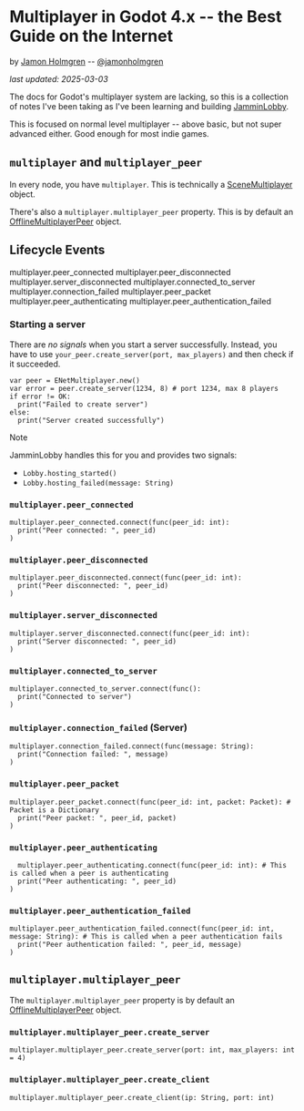 # Multiplayer in Godot 4.x -- the Best Guide on the Internet

by [Jamon Holmgren](https://jamon.dev) -- [@jamonholmgren](https://x.com/jamonholmgren)

_last updated: 2025-03-03_

The docs for Godot's multiplayer system are lacking, so this is a collection of notes I've been taking as I've been learning and building [JamminLobby](https://github.com/jamonholmgren/jammin_lobby).

This is focused on normal level multiplayer -- above basic, but not super advanced either. Good enough for most indie games.

## `multiplayer` and `multiplayer_peer`

In every node, you have `multiplayer`. This is technically a [SceneMultiplayer](https://docs.godotengine.org/en/stable/classes/class_scenemultiplayer.html)
object.

There's also a `multiplayer.multiplayer_peer` property. This is by default an [OfflineMultiplayerPeer](https://docs.godotengine.org/en/stable/classes/class_offlinemultiplayerpeer.html) object.

## Lifecycle Events

multiplayer.peer_connected
multiplayer.peer_disconnected
multiplayer.server_disconnected
multiplayer.connected_to_server
multiplayer.connection_failed
multiplayer.peer_packet
multiplayer.peer_authenticating
multiplayer.peer_authentication_failed

### Starting a server

There are _no signals_ when you start a server successfully. Instead, you have to use `your_peer.create_server(port, max_players)` and then check if it succeeded.

```gdscript
var peer = ENetMultiplayer.new()
var error = peer.create_server(1234, 8) # port 1234, max 8 players
if error != OK:
  print("Failed to create server")
else:
  print("Server created successfully")
```

> [!NOTE]
> JamminLobby handles this for you and provides two signals:
>
> - `Lobby.hosting_started()`
> - `Lobby.hosting_failed(message: String)`

### `multiplayer.peer_connected`

```gdscript
multiplayer.peer_connected.connect(func(peer_id: int):
  print("Peer connected: ", peer_id)
)
```

### `multiplayer.peer_disconnected`

```gdscript
multiplayer.peer_disconnected.connect(func(peer_id: int):
  print("Peer disconnected: ", peer_id)
)
```

### `multiplayer.server_disconnected`

```gdscript
multiplayer.server_disconnected.connect(func(peer_id: int):
  print("Server disconnected: ", peer_id)
)
```

### `multiplayer.connected_to_server`

```gdscript
multiplayer.connected_to_server.connect(func():
  print("Connected to server")
)
```

### `multiplayer.connection_failed` (Server)

```gdscript
multiplayer.connection_failed.connect(func(message: String):
  print("Connection failed: ", message)
)
```

### `multiplayer.peer_packet`

```gdscript
multiplayer.peer_packet.connect(func(peer_id: int, packet: Packet): # Packet is a Dictionary
  print("Peer packet: ", peer_id, packet)
)
```

### `multiplayer.peer_authenticating`

```gdscript
  multiplayer.peer_authenticating.connect(func(peer_id: int): # This is called when a peer is authenticating
  print("Peer authenticating: ", peer_id)
)
```

### `multiplayer.peer_authentication_failed`

```gdscript
multiplayer.peer_authentication_failed.connect(func(peer_id: int, message: String): # This is called when a peer authentication fails
  print("Peer authentication failed: ", peer_id, message)
)
```

## `multiplayer.multiplayer_peer`

The `multiplayer.multiplayer_peer` property is by default an [OfflineMultiplayerPeer](https://docs.godotengine.org/en/stable/classes/class_offlinemultiplayerpeer.html) object.

### `multiplayer.multiplayer_peer.create_server`

```gdscript
multiplayer.multiplayer_peer.create_server(port: int, max_players: int = 4)
```

### `multiplayer.multiplayer_peer.create_client`

```gdscript
multiplayer.multiplayer_peer.create_client(ip: String, port: int)
```
